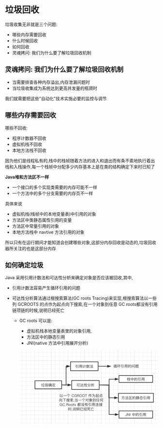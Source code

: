 # 垃圾回收

垃圾收集无非就是三个问题:

- 哪些内存需要回收
- 什么时候回收
- 如何回收
- 灵魂拷问: 我们为什么要了解垃圾回收机制

## 灵魂拷问: 我们为什么要了解垃圾回收机制

- 当需要排查各种内存溢出,内存泄漏问题时
- 当垃圾收集成为系统达到更高并发量的瓶颈时

我们就需要把这些"自动化"技术实施必要的监控与调节

## 哪些内存需要回收

哪些不回收:

- 程序计数器不回收
- 虚拟机栈不回收
- 本地方法栈不回收

因为他们是线程私有的,栈中的栈帧随着方法的进入和退出而有条不紊地执行着出栈和入栈操作,每一个栈帧中分配多少内存基本上是在类的结构确定下来时已知了

**Java堆和方法区不一样**

- 一个接口的多个实现类需要的内存可能不一样
- 一个方法中的多个分支需要的内存页不一样

具体来说

- 虚拟机栈(栈帧中的本地变量表)中引用的对象
- 方法区中类静态属性引用的变量
- 方法区中常量引用的对象
- 本地方法栈中 navtive 方法引用的对象

所以只有在运行期间才能知道会创建哪些对象,这部分内存回收是动态的,垃圾回收器所关注的也是这部分内存

## 如何确定垃圾

Java 采用引用计数法和可达性分析来确定对象是否应该被回收,其中,

- 引用计数法容易产生循环引用的问题

- 可达性分析算法通过根搜索算法(GC roots Tracing)来实现,根搜索算法以一些列 GCROOTS 的点作为起点向下搜索,在一个对象到任意 GC roots都没有引用链项链的时候,说明已经死亡

  - GC roots 可以是:

    - 虚拟机栈本地变量表里的对象引用,
    - 方法区中的静态引用
    - JNI(native 方法中引用展开分析)

    ![image-20200526211023099](assets/image-20200526211023099.png)

